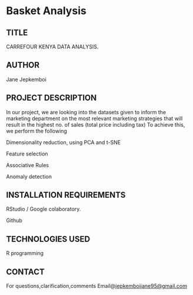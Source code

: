 # Basket Analysis
## TITLE
 CARREFOUR KENYA DATA ANALYSIS.
## AUTHOR
  Jane Jepkemboi
## PROJECT DESCRIPTION

In our project, we are looking into the datasets given to inform the marketing department on the most relevant marketing strategies that will result in the highest no. of sales (total price including tax)
To achieve this, we perform the following

Dimensionality reduction, using PCA and t-SNE

Feature selection

Associative Rules

Anomaly detection

## INSTALLATION REQUIREMENTS

RStudio / Google colaboratory.

Github



## TECHNOLOGIES USED

R programming


## CONTACT
For questions,clarification,comments Email@jepkemboijane95@gmail.com
